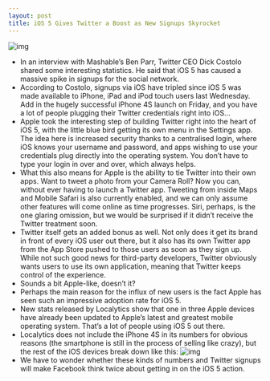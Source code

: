 ```yaml
---
layout: post
title: iOS 5 Gives Twitter a Boost as New Signups Skyrocket
---
```

![img](http://media.idownloadblog.com/wp-content/uploads/2011/10/Screen-Shot-2011-10-18-at-10.22.12-AM.png)
* In an interview with Mashable’s Ben Parr, Twitter CEO Dick Costolo shared some interesting statistics. He said that iOS 5 has caused a massive spike in signups for the social network.
* According to Costolo, signups via iOS have tripled since iOS 5 was made available to iPhone, iPad and iPod touch users last Wednesday. Add in the hugely successful iPhone 4S launch on Friday, and you have a lot of people plugging their Twitter credentials right into iOS…
* Apple took the interesting step of building Twitter right into the heart of iOS 5, with the little blue bird getting its own menu in the Settings app. The idea here is increased security thanks to a centralised login, where iOS knows your username and password, and apps wishing to use your credentials plug directly into the operating system. You don’t have to type your login in over and over, which always helps.
* What this also means for Apple is the ability to tie Twitter into their own apps. Want to tweet a photo from your Camera Roll? Now you can, without ever having to launch a Twitter app. Tweeting from inside Maps and Mobile Safari is also currently enabled, and we can only assume other features will come online as time progresses. Siri, perhaps, is the one glaring omission, but we would be surprised if it didn’t receive the Twitter treatment soon.
* Twitter itself gets an added bonus as well. Not only does it get its brand in front of every iOS user out there, but it also has its own Twitter app from the App Store pushed to those users as soon as they sign up. While not such good news for third-party developers, Twitter obviously wants users to use its own application, meaning that Twitter keeps control of the experience.
* Sounds a bit Apple-like, doesn’t it?
* Perhaps the main reason for the influx of new users is the fact Apple has seen such an impressive adoption rate for iOS 5.
* New stats released by Localytics show that one in three Apple devices have already been updated to Apple’s latest and greatest mobile operating system. That’s a lot of people using iOS 5 out there.
* Localytics does not include the iPhone 4S in its numbers for obvious reasons (the smartphone is still in the process of selling like crazy), but the rest of the iOS devices break down like this:
![img](http://media.idownloadblog.com/wp-content/uploads/2011/10/iOS-5-Usage.jpg)
* We have to wonder whether these kinds of numbers and Twitter signups will make Facebook think twice about getting in on the iOS 5 action.

